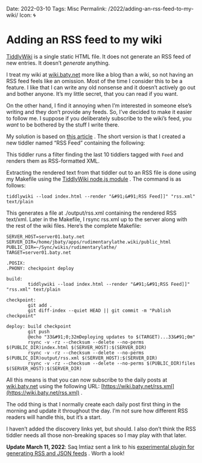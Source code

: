 Date: 2022-03-10
Tags: Misc
Permalink: /2022/adding-an-rss-feed-to-my-wiki/
Icon: 🌀

# Adding an RSS feed to my wiki

[TiddlyWiki](https://tiddlywiki.com/) is a single static HTML file. It does not generate an RSS feed of new entries. It doesn’t _generate_ anything.

I treat my wiki at [wiki.baty.net](https://wiki.baty.net/rss.xml) more like a blog than a wiki, so not having an RSS feed feels like an omission. Most of the time I consider this to be a feature. I like that I can write any old nonsense and it doesn’t actively go out and bother anyone. It’s my little secret, that you can read if you want.

On the other hand, I find it annoying when I’m interested in someone else’s writing and they don’t provide any feeds. So, I’ve decided to make it easier to follow me. I suppose if you deliberately subscribe to the wiki’s feed, you _want_ to be bothered by the stuff I write there.

My solution is based on [this article](https://radar231.com/RSS%2520Feed%2520for%2520Tiddlywiki%2520SSG%2520Website.html) . The short version is that I created a new tiddler named “RSS Feed” containing the following:

This tiddler runs a filter finding the last 10 tiddlers tagged with `Feed` and renders them as RSS-formatted XML.

Extracting the rendered text from that tiddler out to an RSS file is done using my Makefile using the [TiddlyWiki node.js module](https://www.npmjs.com/package/tiddlywiki) . The command is as follows:

`tiddlywiki --load index.html --render "&#91;&#91;RSS Feed]]" "rss.xml" text/plain`

This generates a file at ./output/rss.xml containing the rendered RSS text/xml. Later in the Makefile, I rsync rss.xml up to the server along with the rest of the wiki files. Here’s the complete Makefile:

    SERVER_HOST=server01.baty.net
    SERVER_DIR=/home/jbaty/apps/rudimentarylathe.wiki/public_html
    PUBLIC_DIR=~/Sync/wikis/rudimentarylathe/
    TARGET=server01.baty.net
    
    .POSIX:
    .PHONY: checkpoint deploy
    
    build:
            tiddlywiki --load index.html --render "&#91;&#91;RSS Feed]]" "rss.xml" text/plain
    
    checkpoint:
            git add .
            git diff-index --quiet HEAD || git commit -m "Publish checkpoint"
    
    deploy: build checkpoint
            git push
            @echo "33&#91;0;32mDeploying updates to $(TARGET)...33&#91;0m"
            rsync -v -rz --checksum --delete --no-perms $(PUBLIC_DIR)index.html $(SERVER_HOST):$(SERVER_DIR)
            rsync -v -rz --checksum --delete --no-perms $(PUBLIC_DIR)output/rss.xml $(SERVER_HOST):$(SERVER_DIR)
            rsync -v -rz --checksum --delete --no-perms $(PUBLIC_DIR)files $(SERVER_HOST):$(SERVER_DIR)
    

All this means is that you can now subscribe to the daily posts at [wiki.baty.net](https://wiki.baty.net/) using the following URL: [https://wiki.baty.net/rss.xml](https://wiki.baty.net/rss.xml) .

The odd thing is that I normally create each daily post first thing in the morning and update it throughout the day. I’m not sure how different RSS readers will handle this, but it’s a start.

I haven’t added the discovery links yet, but should. I also don’t think the RSS tiddler needs all those non-breaking spaces so I may play with that later.

**Update March 11, 2022**: Saq Imtiaz sent a link to his [experimental plugin for generating RSS and JSON feeds](https://github.com/saqimtiaz/tw5-feeds) . Worth a look!